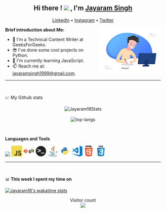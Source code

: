 <h2 align="center">Hi there ! <img src="https://media1.tenor.com/images/f38bd4f0ae23b4d7d594c388ab4f09ed/tenor.gif?itemid=12359359" width="25px"> , I'm <a href="https://github.com/Jayaram18">Jayaram Singh</a></h2>
<p align="center">
  <a href="https://www.linkedin.com/in/jayaram-singh-b450751a8/">LinkedIn</a> •
  <a href="https://www.instagram.com/jayaram_18/">Instagram</a> •
  <a href="https://twitter.com/JayaramSingh15">Twitter</a>
</p>

<img align="right" height="150rem" alt="GIF" src="gif/character_student.gif" />

**Brief introduction about Me:**

- 📝  I'm a Technical Content Writer at GeeksForGeeks.
- 😎  I've done some cool projects on Python.
- 🌱  I'm currently learning JavaScript.
- 📫  Reach me  at: jayaramsingh1999@gmail.com.

***

 <br>

📈 My Github stats <br />
<p align="center">
  <img src="https://github-readme-stats.vercel.app/api?username=Jayaram18&theme=dark&show_icons=true" alt="Jayaram18Stats" />  
  <br />
  <br />
  <img src="https://github-readme-stats.vercel.app/api/top-langs/?username=Jayaram18&layout=compact&theme=dark" alt="top-langs" />
</p>

<br>

**Languages and Tools**

<code><img height="35rem" src="https://cdn4.iconfinder.com/data/icons/logos-3/600/React.js_logo-512.png" /></code>
<code><img height="35rem" src="https://raw.githubusercontent.com/github/explore/80688e429a7d4ef2fca1e82350fe8e3517d3494d/topics/javascript/javascript.png"></code>
<code><img height="35rem" src="https://raw.githubusercontent.com/github/explore/80688e429a7d4ef2fca1e82350fe8e3517d3494d/topics/git/git.png"></code>
<code><img height="35rem" src="https://raw.githubusercontent.com/github/explore/80688e429a7d4ef2fca1e82350fe8e3517d3494d/topics/terminal/terminal.png"></code>
<code><img height="35rem" src="https://raw.githubusercontent.com/github/explore/80688e429a7d4ef2fca1e82350fe8e3517d3494d/topics/java/java.png"></code>
<code><img height="35rem" src="https://raw.githubusercontent.com/github/explore/80688e429a7d4ef2fca1e82350fe8e3517d3494d/topics/python/python.png"></code>
<code><img alt="Visual Studio Code" height="35rem" src="https://raw.githubusercontent.com/github/explore/80688e429a7d4ef2fca1e82350fe8e3517d3494d/topics/visual-studio-code/visual-studio-code.png" /></code>
<code><img alt="HTML5" height="35rem" src="https://raw.githubusercontent.com/github/explore/80688e429a7d4ef2fca1e82350fe8e3517d3494d/topics/html/html.png" /></code>
<code><img alt="CSS3" height="35rem" src="https://raw.githubusercontent.com/github/explore/80688e429a7d4ef2fca1e82350fe8e3517d3494d/topics/css/css.png" /></code>

***

<br />

📊 **This week I spent my time on**

[![Jayaram18's wakatime stats](https://github-readme-stats.vercel.app/api/wakatime?username=Jayaram18)](https://github.com/Jayaram18/Jayaram18)


<p align="center"> 
  Visitor count<br>
  <img src="https://profile-counter.glitch.me/Jayaram18/count.svg" />
</p>
